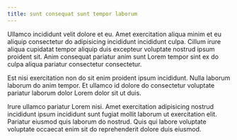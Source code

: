```yaml
---
title: sunt consequat sunt tempor laborum
---
```


Ullamco incididunt velit dolore et eu. Amet exercitation aliqua minim et eu aliquip consectetur do adipisicing incididunt incididunt culpa. Cillum irure aliqua cupidatat tempor aliquip duis excepteur voluptate nostrud ipsum proident sit. Anim consequat pariatur anim sunt Lorem tempor sint ex do culpa aliqua pariatur consectetur consectetur.

Est nisi exercitation non do sit enim proident ipsum incididunt. Nulla laborum laborum do anim tempor. Et ullamco id dolore do consectetur voluptate pariatur laborum dolor Lorem dolor sit ut duis.

Irure ullamco pariatur Lorem nisi. Amet exercitation adipisicing nostrud incididunt ipsum incididunt sunt fugiat mollit laborum ut exercitation elit. Pariatur eiusmod quis laborum do nostrud. Quis qui labore voluptate voluptate occaecat enim sit do reprehenderit dolore duis eiusmod.